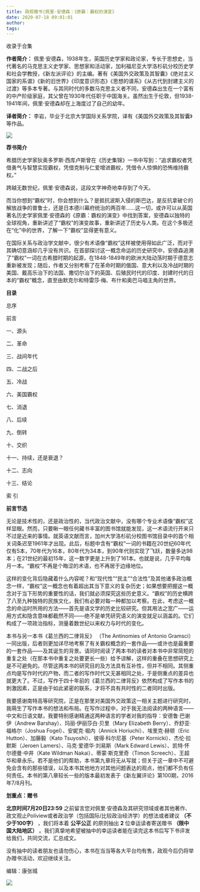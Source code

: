 ```yaml
---
title: 政观赠书|佩里·安德森：《原霸：霸权的演变》
date: 2020-07-18 09:01:01
author: 
tags: 
---
```



收录于合集

**作者简介：**
佩里·安德森，1938年生，英国历史学家和政论家，专长于思想史，当代著名的马克思主义史学家、思想家和活动家，加利福尼亚大学洛杉矶分校历史学和社会学教授，《新左派评论》的主编。著有《美国外交政策及其智囊》《绝对主义国家的系谱》《新的旧世界》《印度意识形态》《思想的谱系》《从古代到封建主义的过渡》等多本专著。与其同时代的多数马克思主义者不同，安德森出生在一个富有的中产阶级家庭，其父曾在1930年代任职于中国海关。虽然出生于伦敦，但1938-1941年间，佩里·安德森却在上海度过了自己的幼年。

  

 **译者简介：** 李岩，毕业于北京大学国际关系学院，译有《美国外交政策及其智囊》等作品。

  

  
  

  

![](/images/273/2.png)  

 **荐书简介**

  

希腊历史学家狄奥多罗斯·西库卢斯曾在《历史集锦》一书中写到：“追求霸权者凭借勇气与智慧实现霸权，凭借克制与仁爱增进霸权，凭借令人惊惧的恐怖维持霸权。”

  

跨越无数世纪，佩里·安德森说，这段文字神奇地幸存到了今天。

  

而当你想到“霸权”时，你会想到什么？是抵抗波斯入侵的斯巴达，是反抗拿破仑的解放战争的普鲁士，还是日本德川幕府统治的两百年……这一切，或许可以从英国著名历史学家佩里·安德森的《原霸：霸权的演变》中找到答案，安德森以独特的全球视角，重新讲述了“霸权”的演变故事，重新讲述了历史与人类。在这个多极还在“化”中的世界，了解一下“霸权”显得更有意义。

  

在国际关系与政治学文献中，很少有术语像“霸权”这样被使用得如此广泛，而对于其确切意涵却几乎没有共识。在首部探讨这一概念命运的历史研究中，安德森追溯了“霸权”一词在古希腊时期的起源，在1848-1849年的欧洲大陆动荡时期于德意志重新被发现；随后，作者又分别考察了在革命时期的俄国、意大利以及冷战时期的美国、戴高乐治下的法国、撒切尔治下的英国、后殖民时代的印度、封建时代的日本的“霸权”概念，直至由默克尔和特雷莎·梅、布什和奥巴马唱主角的世界。

  

  

 **目录**

  

总序

  

前言

  

一、源头

  

二、革命

  

三、战间年代

  

四、二战之后

  

五、冷战

  

六、美国霸权

  

七、消退

  

八、后续

  

九、倒转

  

十、交织

  

十一、持续，还是衰退？

  

十二、志向

  

十三、结论

  

索 引

  

  

 **前言节选**

  

无论是技术性的，还是政治性的，当代政治文献中，没有哪个专业术语像“霸权”这样显眼。然而，只要瞅一眼任何藏书丰富的图书馆就能发现，这一术语流行开来只不过是近来的事情。就英语文献而言，加州大学洛杉矶分校图书馆目录中的首个相关词条迟至1961年才出现。此后，标题中含有“霸权”一词的书籍在20世纪60年代仅有5本，70年代为16本，80年代为34本，到90年代则实现了飞跃，数量多达98本；在21世纪的最初15年，这一数字更是上升到了161本。也就是说，几乎平均每月一本。“霸权”不再是个晦涩的术语，也不再居于边缘地位。

  

这样的变化背后隐藏着什么内容呢？和“现代性”“民主”“合法性”及其他诸多政治概念一样，“霸权”这一概念也有着超出其当下意义的复杂历史；如果想要把握这一概念对于当下形势的重要性的话，我们就必须探究这些历史意义。“霸权”的历史横跨了八至九种独特的民族文化，我们有必要对每一种都加以考察。在此，考虑这一概念的命运时所用的方法——首先是语文学的历史比较研究。但其用法之宽广——运用方式和隐含意味都截然不同——绝不是单凭研究语义的演变就足以涵盖的。它们构成了一项政治指标，测量着数世纪以来权力与时代的变化。

  

本书与另一本书《葛兰西的二律背反》 （The Antinomies of Antonio
Gramsci）一同出版，后者则更加详尽地考察了有关霸权概念的一套作品——或许也是最重要的一套作品——及其诞生的背景。请同时阅读了两本书的读者对本书中非常简短的重复之处（在那本书中重复之处要更长一些）给予谅解，这样的重叠在思想研究上是不可避免的。尽管这两本书的研究目的及方法具有互补性，但并不相同。其侧重点均是写作时代的产物，而二者的写作时代又无甚相同之处，于是侧重点的差异也就更大了。不过，写作于四十年前的《葛兰西的二律背反》依然构成了写作本书的刺激因素，正是由于如此紧密的联系，才将不具有共时性的二者同时出版。

  

我要感谢南特高等研究院，正是在那里对美国外交政策这一相关主题进行研究时，我萌生了写作本书的想法和布局。在写作过程中，对于我无法阅读的两种语言——中文和日语文献，我要特别感谢精通这两种语言的学者对我的指导：安德鲁·巴谢伊（Andrew
Barshay）、玛丽·伊丽莎白·贝里（Mary Elizabeth Berry）、乔舒亚·福格尔（Joshua Fogel）、安妮克·堀内（Annick
Horiuchi）、埃里克·赫顿（Eric Hutton）、加藤毅（Kato Tsuyoshi）、彼得·科尔尼基（Peter
Kornicki）、杰伦·拉默斯（Jeroen Lamers）、马克·爱德华·刘易斯（Mark Edward Lewis）、凯特·怀尔德曼·中井（Kate
Wildman Nakai）、蒂蒙·斯克里奇（Timon
Screech）、王超华和章永乐。若不是他们的帮助，本书第九章将无从写就；但关于这一章中不可避免会含有的那些错误，以及本书其他地方对其他问题表达的观点，他们都不负有任何责任。本书的第八章较长一些的版本最初发表于《新左翼评论》第100期，2016年7/8月刊。

  

  

 **划重点：赠书**

  

 **北京时间7月20日23:59**
之前留言您对佩里·安德森及其研究领域或者其他著作、政文观止Poliview或者政治学（包括国际/比较政治经济学）的想法或者建议 **（不少于100字）**
，我们将本着 **公平公正** 的原则抽出 **2** 位幸运读者寄送赠书 **（限中国大陆地区）**
。我们真挚地希望被抽中的幸运读者能在读完这本书后写下书评发给我们，共同交流，汇总成文。  

  

没有抽中的读者朋友也请勿伤心，本书在当当等各大平台均有售，政观今后仍将举办赠书活动，欢迎继续关注。

  

编辑：康张城

  

![](/images/273/3.jpeg)

